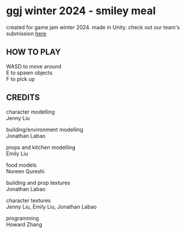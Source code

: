 # ggj winter 2024 - smiley meal
created for game jam winter 2024. made in Unity. check out our team's submission [here](https://globalgamejam.org/games/2024/smiley-meal-4)

## HOW TO PLAY
WASD to move around\
E to spawn objects\
F to pick up

## CREDITS
character modelling\
Jenny Liu

building/environment modelling\
Jonathan Labao

props and kitchen modelling\
Emily Liu

food models\
Noreen Qureshi

building and prop textures\
Jonathan Labao

character textures\
Jenny Liu, Emily Liu, Jonathan Labao

programming\
Howard Zhang
